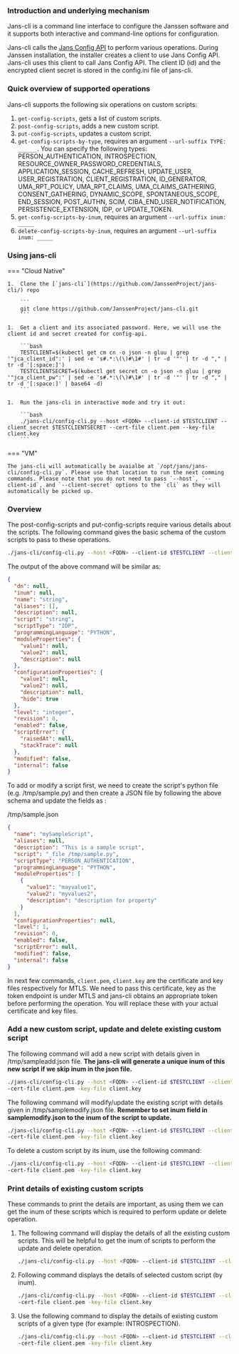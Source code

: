 ### Introduction and underlying mechanism
Jans-cli is a command line interface to configure the Janssen software and it supports both interactive and command-line options for configuration. 

Jans-cli calls the [Jans Config API](https://github.com/JanssenProject/jans-config-api) to perform various operations. During Janssen installation, the installer creates a client to use Jans Config API. Jans-cli uses this client to call Jans Config API. The client ID (id) and the encrypted client secret is stored in the config.ini file of jans-cli. 

### Quick overview of supported operations 
  
Jans-cli supports the following six operations on custom scripts: 

1. `get-config-scripts`, gets a list of custom scripts.
2. `post-config-scripts`, adds a new custom script.
3. `put-config-scripts`, updates a custom script.
4. `get-config-scripts-by-type`, requires an argument `--url-suffix TYPE: ______`.  You can specify the following types: PERSON_AUTHENTICATION, INTROSPECTION, RESOURCE_OWNER_PASSWORD_CREDENTIALS, APPLICATION_SESSION, CACHE_REFRESH, UPDATE_USER, USER_REGISTRATION, CLIENT_REGISTRATION, ID_GENERATOR, UMA_RPT_POLICY, UMA_RPT_CLAIMS, UMA_CLAIMS_GATHERING, CONSENT_GATHERING, DYNAMIC_SCOPE, SPONTANEOUS_SCOPE, END_SESSION, POST_AUTHN, SCIM, CIBA_END_USER_NOTIFICATION, PERSISTENCE_EXTENSION, IDP, or UPDATE_TOKEN. 
5. `get-config-scripts-by-inum`, requires an argument `--url-suffix inum: _____`
6. `delete-config-scripts-by-inum`, requires an argument `--url-suffix inum: _____`

### Using jans-cli

=== "Cloud Native"

    1.  Clone the [`jans-cli`](https://github.com/JanssenProject/jans-cli/) repo 
    
        ```
        git clone https://github.com/JanssenProject/jans-cli.git
        ```
    
    1.  Get a client and its associated password. Here, we will use the client id and secret created for config-api.
       
        ```bash
        TESTCLIENT=$(kubectl get cm cn -o json -n gluu | grep '"jca_client_id":' | sed -e 's#.*:\(\)#\1#' | tr -d '"' | tr -d "," | tr -d '[:space:]')
        TESTCLIENTSECRET=$(kubectl get secret cn -o json -n gluu | grep '"jca_client_pw":' | sed -e 's#.*:\(\)#\1#' | tr -d '"' | tr -d "," | tr -d '[:space:]' | base64 -d)
        ```
                
    1.  Run the jans-cli in interactive mode and try it out: 
       
        ```bash
        ./jans-cli/config-cli.py --host <FQDN> --client-id $TESTCLIENT --client_secret $TESTCLIENTSECRET --cert-file client.pem --key-file client.key
        ```
        
=== "VM"
 
    The jans-cli will automatically be avaialbe at `/opt/jans/jans-cli/config-cli.py`. Please use that location to run the next comming commands. Please note that you do not need to pass `--host`, `--client-id`, and `--client-secret` options to the `cli` as they will automatically be picked up. 
    
### Overview
    
The post-config-scripts and put-config-scripts require various details about the scripts. The following command gives the basic schema of the custom scripts to pass to these operations. 

```bash
./jans-cli/config-cli.py --host <FQDN> --client-id $TESTCLIENT --client_secret $TESTCLIENTSECRET --schema /components/schemas/CustomScript 
```

The output of the above command will be similar as: 

```json
{
  "dn": null,
  "inum": null,
  "name": "string",
  "aliases": [],
  "description": null,
  "script": "string",
  "scriptType": "IDP",
  "programmingLanguage": "PYTHON",
  "moduleProperties": {
    "value1": null,
    "value2": null,
    "description": null
  },
  "configurationProperties": {
    "value1": null,
    "value2": null,
    "description": null,
    "hide": true
  },
  "level": "integer",
  "revision": 0,
  "enabled": false,
  "scriptError": {
    "raisedAt": null,
    "stackTrace": null
  },
  "modified": false,
  "internal": false
}
```

To add or modify a script first, we need to create the script's python file (e.g. /tmp/sample.py) and then create a JSON file by following the above schema and update the fields as :

/tmp/sample.json
```json
{
  "name": "mySampleScript",
  "aliases": null,
  "description": "This is a sample script",
  "script": "_file /tmp/sample.py",
  "scriptType": "PERSON_AUTHENTICATION",
  "programmingLanguage": "PYTHON",
  "moduleProperties": [
    {
      "value1": "mayvalue1",
      "value2": "myvalues2",
      "description": "description for property"
    }
  ],
  "configurationProperties": null,
  "level": 1,
  "revision": 0,
  "enabled": false,
  "scriptError": null,
  "modified": false,
  "internal": false
}
```

In next few commands, `client.pem`, `client.key` are the certificate and key files respectively for MTLS. We need to pass this certificate, key as the token endpoint is under MTLS and jans-cli obtains an appropriate token before performing the operation. You will replace these with your actual certificate and key files. 

### Add a new custom script, update and delete existing custom script

The following command will add a new script with details given in /tmp/sampleadd.json file. __The jans-cli will generate a unique inum of this new script if we skip inum in the json file.__
 
```bash 
./jans-cli/config-cli.py --host <FQDN> --client-id $TESTCLIENT --client_secret $TESTCLIENTSECRET --operation-id post-config-scripts --data /tmp/sampleadd.json \
-cert-file client.pem -key-file client.key
```

The following command will modify/update the existing script with details given in /tmp/samplemodify.json file. __Remember to set inum field in samplemodify.json to the inum of the script to update.__ 

```bash 
./jans-cli/config-cli.py --host <FQDN> --client-id $TESTCLIENT --client_secret $TESTCLIENTSECRET --operation-id put-config-scripts --data /tmp/samplemodify.json \
-cert-file client.pem -key-file client.key
```

To delete a custom script by its inum, use the following command: 

```bash
./jans-cli/config-cli.py --host <FQDN> --client-id $TESTCLIENT --client_secret $TESTCLIENTSECRET --operation-id delete-config-scripts-by-inum --url-suffix inum:HKM-TEST \
-cert-file client.pem -key-file client.key
```

### Print details of existing custom scripts

These commands to print the details are important, as using them we can get the inum of these scripts which is required to perform update or delete operation.

1.  The following command will display the details of all the existing custom scripts. This will be helpful to get the inum of scripts to perform the update and delete operation.
 
    ```bash
    ./jans-cli/config-cli.py --host <FQDN> --client-id $TESTCLIENT --client_secret $TESTCLIENTSECRET --operation-id get-config-scripts -cert-file client.pem -key-file client.key
    ```

1.  Following command displays the details of selected custom script (by inum). 

    ```bash 
    ./jans-cli/config-cli.py --host <FQDN> --client-id $TESTCLIENT --client_secret $TESTCLIENTSECRET --operation-id get-config-scripts-by-inum --url-suffix inum:_____  \
    -cert-file client.pem -key-file client.key
    ```

1.  Use the following command to display the details of existing custom scripts of a given type (for example: INTROSPECTION).
 
    ```bash
    ./jans-cli/config-cli.py --host <FQDN> --client-id $TESTCLIENT --client_secret $TESTCLIENTSECRET --operation-id get-config-scripts-by-type --url-suffix type:INTROSPECTION \
    -cert-file client.pem -key-file client.key
    ```

